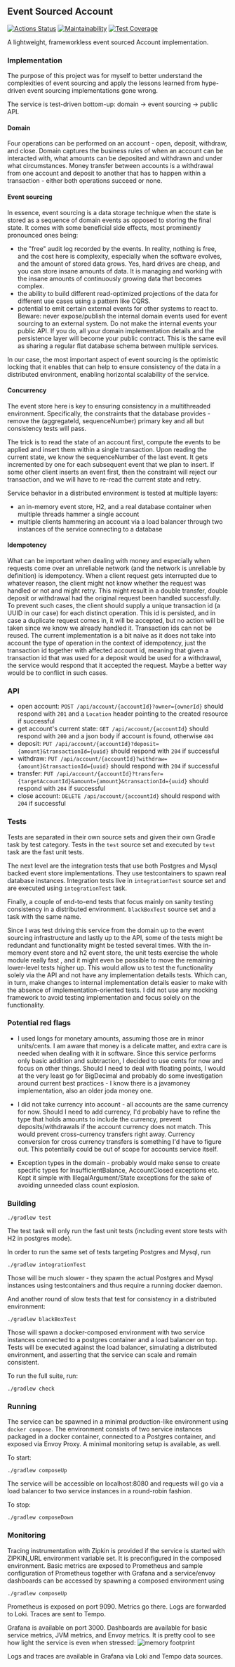 ## Event Sourced Account

[![Actions Status](https://github.com/rieske/event-sourced-account/workflows/build/badge.svg)](https://github.com/rieske/event-sourced-account/actions)
[![Maintainability](https://api.codeclimate.com/v1/badges/96dc8be9575d50c439fd/maintainability)](https://codeclimate.com/github/rieske/event-sourced-account/maintainability)
[![Test Coverage](https://coveralls.io/repos/github/rieske/event-sourced-account/badge.svg?branch=master)](https://coveralls.io/github/rieske/event-sourced-account?branch=master)

A lightweight, frameworkless event sourced Account implementation.


### Implementation

The purpose of this project was for myself to better understand the complexities of event sourcing
and apply the lessons learned from hype-driven event sourcing implementations gone wrong.

The service is test-driven bottom-up: domain -> event sourcing -> public API.

#### Domain
Four operations can be performed on an account - open, deposit, withdraw, and close.
Domain captures the business rules of when an account can be interacted with, what amounts
can be deposited and withdrawn and under what circumstances.
Money transfer between accounts is a withdrawal from one account and deposit to
another that has to happen within a transaction - either both operations succeed or none.

#### Event sourcing
In essence, event sourcing is a data storage technique when the state is stored as a sequence of
domain events as opposed to storing the final state.
It comes with some beneficial side effects, most prominently pronounced ones being:
 - the "free" audit log recorded by the events.
In reality, nothing is free, and the cost here is complexity, especially when the software evolves, and the amount of stored data grows.
Yes, hard drives are cheap, and you can store insane amounts of data.
It is managing and working with the insane amounts of continuously growing data that becomes complex.
 - the ability to build different read-optimized projections of the data for different use cases using a pattern like CQRS.
 - potential to emit certain external events for other systems to react to.
Beware: never expose/publish the internal domain events used for event sourcing to an external system.
Do not make the internal events your public API.
If you do, all your domain implementation details and the persistence layer will become your public contract.
This is the same evil as sharing a regular flat database schema between multiple services.

In our case, the most important aspect of event sourcing is the optimistic locking that it enables that can help to
ensure consistency of the data in a distributed environment, enabling horizontal scalability of the service.

#### Concurrency
The event store here is key to ensuring consistency in a multithreaded environment.
Specifically, the constraints that the database provides - remove the (aggregateId, sequenceNumber)
primary key and all but consistency tests will pass.

The trick is to read the state of an account first, compute the events to be applied and insert them within a single transaction.
Upon reading the current state, we know the sequenceNumber of the last event. It gets incremented by one for each subsequent event
that we plan to insert. If some other client inserts an event first, then the constraint will reject our transaction, and we will have
to re-read the current state and retry.

Service behavior in a distributed environment is tested at multiple layers:
- an in-memory event store, H2, and a real database container when multiple threads hammer a single account
- multiple clients hammering an account via a load balancer through two instances of the service connecting to a database

#### Idempotency
What can be important when dealing with money and especially when requests come over an
unreliable network (and the network is unreliable by definition) is idempotency. When a client
request gets interrupted due to whatever reason, the client might not know whether the
request was handled or not and might retry. This might result in a double transfer, double
deposit or withdrawal had the original request been handled successfully. To prevent such
cases, the client should supply a unique transaction id (a UUID in our case) for each
distinct operation. This id is persisted, and in case a duplicate request comes in, it will
be accepted, but no action will be taken since we know we already handled it.
Transaction ids can not be reused. The current implementation is a bit naive as it does not take into account
the type of operation in the context of idempotency, just the transaction id together with
affected account id, meaning that given a transaction id that was used for a deposit
would be used for a withdrawal, the service would respond that it accepted the request.
Maybe a better way would be to conflict in such cases.


### API

- open account: `POST /api/account/{accountId}?owner={ownerId}` should respond with `201`
  and a `Location` header pointing to the created resource if successful
- get account's current state: `GET /api/account/{accountId}` should respond with `200`
  and a json body if account is found, otherwise `404`
- deposit: `PUT /api/account/{accountId}?deposit={amount}&transactionId={uuid}`
  should respond with `204` if successful
- withdraw: `PUT /api/account/{accountId}?withdraw={amount}&transactionId={uuid}`
  should respond with `204` if successful
- transfer: `PUT /api/account/{accountId}?transfer={targetAccountId}&amount={amount}&transactionId={uuid}`
  should respond with `204` if successful
- close account: `DELETE /api/account/{accountId}` should respond with `204` if successful


### Tests

Tests are separated in their own source sets and given their own Gradle task by test category.
Tests in the `test` source set and executed by `test` task are the fast unit tests.

The next level are the integration tests that use both Postgres and Mysql backed event store implementations.
They use testcontainers to spawn real database instances. Integration tests live in `integrationTest` source
set and are executed using `integrationTest` task.

Finally, a couple of end-to-end tests that focus mainly on sanity testing consistency in a distributed
environment. `blackBoxTest` source set and a task with the same name.

Since I was test driving this service from the domain up to the event sourcing infrastructure and lastly
up to the API, some of the tests might be redundant and functionality might be tested several times.
With the in-memory event store and h2 event store, the unit tests exercise the whole module really fast
, and it might even be possible to move the remaining lower-level tests higher up. This would allow
us to test the functionality solely via the API and not have any implementation details tests.
Which can, in turn, make changes to internal implementation details easier to make with the absence of
implementation-oriented tests. I did not use any mocking framework to avoid testing implementation
and focus solely on the functionality.


### Potential red flags

- I used longs for monetary amounts, assuming those are in minor units/cents. I am aware that money
is a delicate matter, and extra care is needed when dealing with it in software. Since
this service performs only basic addition and subtraction, I decided to use cents for now
and focus on other things. Should I need to deal with floating points, I would at the very
least go for BigDecimal and probably do some investigation around current best practices -
I know there is a javamoney implementation, also an older joda money one.

- I did not take currency into account - all accounts are the same currency for now. Should I
need to add currency, I'd probably have to refine the type that holds amounts to include
the currency, prevent deposits/withdrawals if the account currency does not match. This would
prevent cross-currency transfers right away. Currency conversion for cross currency transfers
is something I'd have to figure out. This potentially could be out of scope for accounts
service itself.

- Exception types in the domain - probably would make sense to create specific types for
InsufficientBalance, AccountClosed exceptions etc. Kept it simple with IllegalArgument/State
exceptions for the sake of avoiding unneeded class count explosion.

### Building

```shell script
./gradlew test
```

The test task will only run the fast unit tests (including event store tests with H2 in postgres mode).

In order to run the same set of tests targeting Postgres and Mysql, run
```shell script
./gradlew integrationTest
```
Those will be much slower - they spawn the actual Postgres and Mysql instances using testcontainers and thus
require a running docker daemon.

And another round of slow tests that test for consistency in a distributed environment:
```shell script
./gradlew blackBoxTest
```
Those will spawn a docker-composed environment with two service instances connected to
a postgres container and a load balancer on top. Tests will be executed against the load balancer,
simulating a distributed environment, and asserting that the service can scale and remain consistent.

To run the full suite, run:
```shell script
./gradlew check
```

### Running

The service can be spawned in a minimal production-like environment using `docker compose`.
The environment consists of two service instances packaged in a docker container, connected to a Postgres container, and
exposed via Envoy Proxy. A minimal monitoring setup is available, as well.

To start:
```shell script
./gradlew composeUp
```
The service will be accessible on localhost:8080 and requests
will go via a load balancer to two service instances in a round-robin fashion.

To stop:
```shell script
./gradlew composeDown
```

### Monitoring

Tracing instrumentation with Zipkin is provided if the service is started with ZIPKIN_URL environment
variable set. It is preconfigured in the composed environment.
Basic metrics are exposed to Prometheus and sample configuration of Prometheus together with
Grafana and a service/envoy dashboards can be accessed by spawning a composed environment using
```shell script
./gradlew composeUp
```
Prometheus is exposed on port 9090. Metrics go there.
Logs are forwarded to Loki.
Traces are sent to Tempo.

Grafana is available on port 3000. Dashboards are available for basic service metrics, JVM metrics, and Envoy metrics.
It is pretty cool to see how light the service is even when stressed:
![memory footprint](docs/memory_footprint.png)

Logs and traces are available in Grafana via Loki and Tempo data sources.
